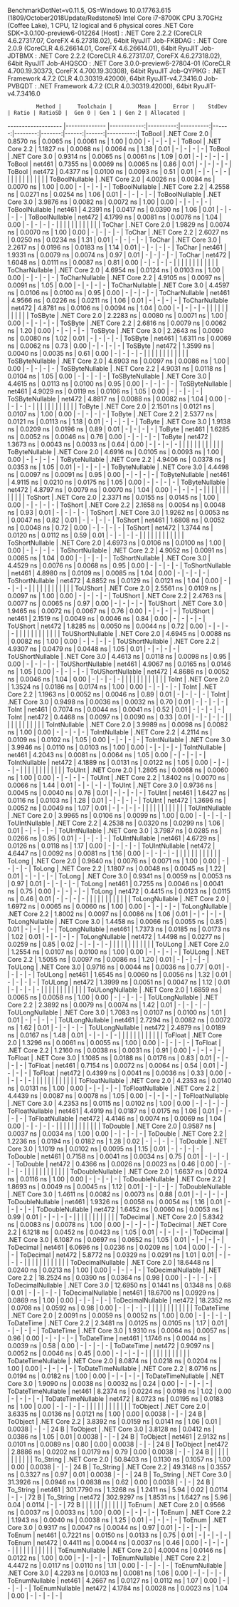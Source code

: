 
BenchmarkDotNet=v0.11.5, OS=Windows 10.0.17763.615 (1809/October2018Update/Redstone5)
Intel Core i7-8700K CPU 3.70GHz (Coffee Lake), 1 CPU, 12 logical and 6 physical cores
.NET Core SDK=3.0.100-preview6-012264
  [Host]     : .NET Core 2.2.2 (CoreCLR 4.6.27317.07, CoreFX 4.6.27318.02), 64bit RyuJIT
  Job-FKBDAG : .NET Core 2.0.9 (CoreCLR 4.6.26614.01, CoreFX 4.6.26614.01), 64bit RyuJIT
  Job-JDTBMX : .NET Core 2.2.2 (CoreCLR 4.6.27317.07, CoreFX 4.6.27318.02), 64bit RyuJIT
  Job-AHQSCO : .NET Core 3.0.0-preview6-27804-01 (CoreCLR 4.700.19.30373, CoreFX 4.700.19.30308), 64bit RyuJIT
  Job-QYPIKG : .NET Framework 4.7.2 (CLR 4.0.30319.42000), 64bit RyuJIT-v4.7.3416.0
  Job-PVBQDT : .NET Framework 4.7.2 (CLR 4.0.30319.42000), 64bit RyuJIT-v4.7.3416.0


             Method |     Toolchain |        Mean |     Error |    StdDev | Ratio | RatioSD |  Gen 0 | Gen 1 | Gen 2 | Allocated |
------------------- |-------------- |------------:|----------:|----------:|------:|--------:|-------:|------:|------:|----------:|
             ToBool | .NET Core 2.0 |   0.8570 ns | 0.0065 ns | 0.0061 ns |  1.00 |    0.00 |      - |     - |     - |         - |
             ToBool | .NET Core 2.2 |   1.1827 ns | 0.0068 ns | 0.0064 ns |  1.38 |    0.01 |      - |     - |     - |         - |
             ToBool | .NET Core 3.0 |   0.9314 ns | 0.0065 ns | 0.0061 ns |  1.09 |    0.01 |      - |     - |     - |         - |
             ToBool |        net461 |   0.7355 ns | 0.0069 ns | 0.0065 ns |  0.86 |    0.01 |      - |     - |     - |         - |
             ToBool |        net472 |   0.4377 ns | 0.0100 ns | 0.0093 ns |  0.51 |    0.01 |      - |     - |     - |         - |
                    |               |             |           |           |       |         |        |       |       |           |
     ToBoolNullable | .NET Core 2.0 |   4.0026 ns | 0.0084 ns | 0.0070 ns |  1.00 |    0.00 |      - |     - |     - |         - |
     ToBoolNullable | .NET Core 2.2 |   4.2558 ns | 0.0271 ns | 0.0254 ns |  1.06 |    0.01 |      - |     - |     - |         - |
     ToBoolNullable | .NET Core 3.0 |   3.9876 ns | 0.0082 ns | 0.0072 ns |  1.00 |    0.00 |      - |     - |     - |         - |
     ToBoolNullable |        net461 |   4.2391 ns | 0.0417 ns | 0.0390 ns |  1.06 |    0.01 |      - |     - |     - |         - |
     ToBoolNullable |        net472 |   4.1799 ns | 0.0081 ns | 0.0076 ns |  1.04 |    0.00 |      - |     - |     - |         - |
                    |               |             |           |           |       |         |        |       |       |           |
             ToChar | .NET Core 2.0 |   1.9829 ns | 0.0074 ns | 0.0070 ns |  1.00 |    0.00 |      - |     - |     - |         - |
             ToChar | .NET Core 2.2 |   2.6027 ns | 0.0250 ns | 0.0234 ns |  1.31 |    0.01 |      - |     - |     - |         - |
             ToChar | .NET Core 3.0 |   2.2617 ns | 0.0196 ns | 0.0183 ns |  1.14 |    0.01 |      - |     - |     - |         - |
             ToChar |        net461 |   1.9331 ns | 0.0079 ns | 0.0074 ns |  0.97 |    0.01 |      - |     - |     - |         - |
             ToChar |        net472 |   1.6048 ns | 0.0111 ns | 0.0087 ns |  0.81 |    0.00 |      - |     - |     - |         - |
                    |               |             |           |           |       |         |        |       |       |           |
     ToCharNullable | .NET Core 2.0 |   4.6954 ns | 0.0124 ns | 0.0103 ns |  1.00 |    0.00 |      - |     - |     - |         - |
     ToCharNullable | .NET Core 2.2 |   4.9105 ns | 0.0097 ns | 0.0091 ns |  1.05 |    0.00 |      - |     - |     - |         - |
     ToCharNullable | .NET Core 3.0 |   4.4597 ns | 0.0106 ns | 0.0100 ns |  0.95 |    0.00 |      - |     - |     - |         - |
     ToCharNullable |        net461 |   4.9566 ns | 0.0226 ns | 0.0211 ns |  1.06 |    0.01 |      - |     - |     - |         - |
     ToCharNullable |        net472 |   4.8781 ns | 0.0106 ns | 0.0094 ns |  1.04 |    0.00 |      - |     - |     - |         - |
                    |               |             |           |           |       |         |        |       |       |           |
            ToSByte | .NET Core 2.0 |   2.2283 ns | 0.0080 ns | 0.0071 ns |  1.00 |    0.00 |      - |     - |     - |         - |
            ToSByte | .NET Core 2.2 |   2.6816 ns | 0.0079 ns | 0.0062 ns |  1.20 |    0.00 |      - |     - |     - |         - |
            ToSByte | .NET Core 3.0 |   2.2643 ns | 0.0090 ns | 0.0080 ns |  1.02 |    0.01 |      - |     - |     - |         - |
            ToSByte |        net461 |   1.6311 ns | 0.0069 ns | 0.0062 ns |  0.73 |    0.00 |      - |     - |     - |         - |
            ToSByte |        net472 |   1.3599 ns | 0.0040 ns | 0.0035 ns |  0.61 |    0.00 |      - |     - |     - |         - |
                    |               |             |           |           |       |         |        |       |       |           |
    ToSByteNullable | .NET Core 2.0 |   4.6903 ns | 0.0097 ns | 0.0086 ns |  1.00 |    0.00 |      - |     - |     - |         - |
    ToSByteNullable | .NET Core 2.2 |   4.9031 ns | 0.0118 ns | 0.0104 ns |  1.05 |    0.00 |      - |     - |     - |         - |
    ToSByteNullable | .NET Core 3.0 |   4.4615 ns | 0.0113 ns | 0.0100 ns |  0.95 |    0.00 |      - |     - |     - |         - |
    ToSByteNullable |        net461 |   4.9029 ns | 0.0119 ns | 0.0106 ns |  1.05 |    0.00 |      - |     - |     - |         - |
    ToSByteNullable |        net472 |   4.8817 ns | 0.0088 ns | 0.0082 ns |  1.04 |    0.00 |      - |     - |     - |         - |
                    |               |             |           |           |       |         |        |       |       |           |
             ToByte | .NET Core 2.0 |   2.1501 ns | 0.0121 ns | 0.0107 ns |  1.00 |    0.00 |      - |     - |     - |         - |
             ToByte | .NET Core 2.2 |   2.5377 ns | 0.0121 ns | 0.0113 ns |  1.18 |    0.01 |      - |     - |     - |         - |
             ToByte | .NET Core 3.0 |   1.9138 ns | 0.0209 ns | 0.0196 ns |  0.89 |    0.01 |      - |     - |     - |         - |
             ToByte |        net461 |   1.6285 ns | 0.0052 ns | 0.0046 ns |  0.76 |    0.00 |      - |     - |     - |         - |
             ToByte |        net472 |   1.3673 ns | 0.0043 ns | 0.0033 ns |  0.64 |    0.00 |      - |     - |     - |         - |
                    |               |             |           |           |       |         |        |       |       |           |
     ToByteNullable | .NET Core 2.0 |   4.6916 ns | 0.0105 ns | 0.0093 ns |  1.00 |    0.00 |      - |     - |     - |         - |
     ToByteNullable | .NET Core 2.2 |   4.9406 ns | 0.0378 ns | 0.0353 ns |  1.05 |    0.01 |      - |     - |     - |         - |
     ToByteNullable | .NET Core 3.0 |   4.4498 ns | 0.0097 ns | 0.0091 ns |  0.95 |    0.00 |      - |     - |     - |         - |
     ToByteNullable |        net461 |   4.9115 ns | 0.0210 ns | 0.0175 ns |  1.05 |    0.00 |      - |     - |     - |         - |
     ToByteNullable |        net472 |   4.8797 ns | 0.0079 ns | 0.0070 ns |  1.04 |    0.00 |      - |     - |     - |         - |
                    |               |             |           |           |       |         |        |       |       |           |
            ToShort | .NET Core 2.0 |   2.3371 ns | 0.0155 ns | 0.0145 ns |  1.00 |    0.00 |      - |     - |     - |         - |
            ToShort | .NET Core 2.2 |   2.1658 ns | 0.0054 ns | 0.0048 ns |  0.93 |    0.01 |      - |     - |     - |         - |
            ToShort | .NET Core 3.0 |   1.9262 ns | 0.0053 ns | 0.0047 ns |  0.82 |    0.01 |      - |     - |     - |         - |
            ToShort |        net461 |   1.6808 ns | 0.0052 ns | 0.0048 ns |  0.72 |    0.00 |      - |     - |     - |         - |
            ToShort |        net472 |   1.3744 ns | 0.0120 ns | 0.0112 ns |  0.59 |    0.01 |      - |     - |     - |         - |
                    |               |             |           |           |       |         |        |       |       |           |
    ToShortNullable | .NET Core 2.0 |   4.6973 ns | 0.0106 ns | 0.0100 ns |  1.00 |    0.00 |      - |     - |     - |         - |
    ToShortNullable | .NET Core 2.2 |   4.9052 ns | 0.0091 ns | 0.0085 ns |  1.04 |    0.00 |      - |     - |     - |         - |
    ToShortNullable | .NET Core 3.0 |   4.4529 ns | 0.0076 ns | 0.0068 ns |  0.95 |    0.00 |      - |     - |     - |         - |
    ToShortNullable |        net461 |   4.8980 ns | 0.0109 ns | 0.0085 ns |  1.04 |    0.00 |      - |     - |     - |         - |
    ToShortNullable |        net472 |   4.8852 ns | 0.0129 ns | 0.0121 ns |  1.04 |    0.00 |      - |     - |     - |         - |
                    |               |             |           |           |       |         |        |       |       |           |
           ToUShort | .NET Core 2.0 |   2.5561 ns | 0.0109 ns | 0.0097 ns |  1.00 |    0.00 |      - |     - |     - |         - |
           ToUShort | .NET Core 2.2 |   2.4763 ns | 0.0077 ns | 0.0065 ns |  0.97 |    0.00 |      - |     - |     - |         - |
           ToUShort | .NET Core 3.0 |   1.9465 ns | 0.0072 ns | 0.0067 ns |  0.76 |    0.00 |      - |     - |     - |         - |
           ToUShort |        net461 |   2.1519 ns | 0.0049 ns | 0.0046 ns |  0.84 |    0.00 |      - |     - |     - |         - |
           ToUShort |        net472 |   1.8285 ns | 0.0050 ns | 0.0044 ns |  0.72 |    0.00 |      - |     - |     - |         - |
                    |               |             |           |           |       |         |        |       |       |           |
   ToUShortNullable | .NET Core 2.0 |   4.6945 ns | 0.0088 ns | 0.0082 ns |  1.00 |    0.00 |      - |     - |     - |         - |
   ToUShortNullable | .NET Core 2.2 |   4.9307 ns | 0.0479 ns | 0.0448 ns |  1.05 |    0.01 |      - |     - |     - |         - |
   ToUShortNullable | .NET Core 3.0 |   4.4613 ns | 0.0118 ns | 0.0098 ns |  0.95 |    0.00 |      - |     - |     - |         - |
   ToUShortNullable |        net461 |   4.9067 ns | 0.0165 ns | 0.0146 ns |  1.05 |    0.00 |      - |     - |     - |         - |
   ToUShortNullable |        net472 |   4.8686 ns | 0.0052 ns | 0.0046 ns |  1.04 |    0.00 |      - |     - |     - |         - |
                    |               |             |           |           |       |         |        |       |       |           |
              ToInt | .NET Core 2.0 |   1.3524 ns | 0.0186 ns | 0.0174 ns |  1.00 |    0.00 |      - |     - |     - |         - |
              ToInt | .NET Core 2.2 |   1.1963 ns | 0.0052 ns | 0.0046 ns |  0.89 |    0.01 |      - |     - |     - |         - |
              ToInt | .NET Core 3.0 |   0.9498 ns | 0.0036 ns | 0.0032 ns |  0.70 |    0.01 |      - |     - |     - |         - |
              ToInt |        net461 |   0.7074 ns | 0.0044 ns | 0.0041 ns |  0.52 |    0.01 |      - |     - |     - |         - |
              ToInt |        net472 |   0.4468 ns | 0.0097 ns | 0.0090 ns |  0.33 |    0.01 |      - |     - |     - |         - |
                    |               |             |           |           |       |         |        |       |       |           |
      ToIntNullable | .NET Core 2.0 |   3.9989 ns | 0.0098 ns | 0.0082 ns |  1.00 |    0.00 |      - |     - |     - |         - |
      ToIntNullable | .NET Core 2.2 |   4.2114 ns | 0.0109 ns | 0.0102 ns |  1.05 |    0.00 |      - |     - |     - |         - |
      ToIntNullable | .NET Core 3.0 |   3.9946 ns | 0.0110 ns | 0.0103 ns |  1.00 |    0.00 |      - |     - |     - |         - |
      ToIntNullable |        net461 |   4.2043 ns | 0.0081 ns | 0.0064 ns |  1.05 |    0.00 |      - |     - |     - |         - |
      ToIntNullable |        net472 |   4.1889 ns | 0.0131 ns | 0.0122 ns |  1.05 |    0.00 |      - |     - |     - |         - |
                    |               |             |           |           |       |         |        |       |       |           |
             ToUInt | .NET Core 2.0 |   1.2805 ns | 0.0068 ns | 0.0060 ns |  1.00 |    0.00 |      - |     - |     - |         - |
             ToUInt | .NET Core 2.2 |   1.8402 ns | 0.0070 ns | 0.0066 ns |  1.44 |    0.01 |      - |     - |     - |         - |
             ToUInt | .NET Core 3.0 |   0.9736 ns | 0.0045 ns | 0.0040 ns |  0.76 |    0.01 |      - |     - |     - |         - |
             ToUInt |        net461 |   1.6427 ns | 0.0116 ns | 0.0103 ns |  1.28 |    0.01 |      - |     - |     - |         - |
             ToUInt |        net472 |   1.3696 ns | 0.0052 ns | 0.0049 ns |  1.07 |    0.01 |      - |     - |     - |         - |
                    |               |             |           |           |       |         |        |       |       |           |
     ToUIntNullable | .NET Core 2.0 |   3.9965 ns | 0.0106 ns | 0.0099 ns |  1.00 |    0.00 |      - |     - |     - |         - |
     ToUIntNullable | .NET Core 2.2 |   4.2538 ns | 0.0320 ns | 0.0299 ns |  1.06 |    0.01 |      - |     - |     - |         - |
     ToUIntNullable | .NET Core 3.0 |   3.7987 ns | 0.0285 ns | 0.0266 ns |  0.95 |    0.01 |      - |     - |     - |         - |
     ToUIntNullable |        net461 |   4.6729 ns | 0.0126 ns | 0.0118 ns |  1.17 |    0.00 |      - |     - |     - |         - |
     ToUIntNullable |        net472 |   4.6447 ns | 0.0092 ns | 0.0081 ns |  1.16 |    0.00 |      - |     - |     - |         - |
                    |               |             |           |           |       |         |        |       |       |           |
             ToLong | .NET Core 2.0 |   0.9640 ns | 0.0076 ns | 0.0071 ns |  1.00 |    0.00 |      - |     - |     - |         - |
             ToLong | .NET Core 2.2 |   1.1807 ns | 0.0048 ns | 0.0045 ns |  1.22 |    0.01 |      - |     - |     - |         - |
             ToLong | .NET Core 3.0 |   0.9341 ns | 0.0059 ns | 0.0053 ns |  0.97 |    0.01 |      - |     - |     - |         - |
             ToLong |        net461 |   0.7255 ns | 0.0046 ns | 0.0041 ns |  0.75 |    0.00 |      - |     - |     - |         - |
             ToLong |        net472 |   0.4415 ns | 0.0123 ns | 0.0115 ns |  0.46 |    0.01 |      - |     - |     - |         - |
                    |               |             |           |           |       |         |        |       |       |           |
     ToLongNullable | .NET Core 2.0 |   1.6972 ns | 0.0065 ns | 0.0060 ns |  1.00 |    0.00 |      - |     - |     - |         - |
     ToLongNullable | .NET Core 2.2 |   1.8002 ns | 0.0097 ns | 0.0086 ns |  1.06 |    0.01 |      - |     - |     - |         - |
     ToLongNullable | .NET Core 3.0 |   1.4458 ns | 0.0066 ns | 0.0055 ns |  0.85 |    0.01 |      - |     - |     - |         - |
     ToLongNullable |        net461 |   1.7373 ns | 0.0185 ns | 0.0173 ns |  1.02 |    0.01 |      - |     - |     - |         - |
     ToLongNullable |        net472 |   1.4498 ns | 0.0277 ns | 0.0259 ns |  0.85 |    0.02 |      - |     - |     - |         - |
                    |               |             |           |           |       |         |        |       |       |           |
            ToULong | .NET Core 2.0 |   1.2554 ns | 0.0107 ns | 0.0100 ns |  1.00 |    0.00 |      - |     - |     - |         - |
            ToULong | .NET Core 2.2 |   1.5055 ns | 0.0097 ns | 0.0086 ns |  1.20 |    0.01 |      - |     - |     - |         - |
            ToULong | .NET Core 3.0 |   0.9716 ns | 0.0044 ns | 0.0036 ns |  0.77 |    0.01 |      - |     - |     - |         - |
            ToULong |        net461 |   1.6545 ns | 0.0060 ns | 0.0056 ns |  1.32 |    0.01 |      - |     - |     - |         - |
            ToULong |        net472 |   1.3999 ns | 0.0051 ns | 0.0047 ns |  1.12 |    0.01 |      - |     - |     - |         - |
                    |               |             |           |           |       |         |        |       |       |           |
    ToULongNullable | .NET Core 2.0 |   1.6859 ns | 0.0065 ns | 0.0058 ns |  1.00 |    0.00 |      - |     - |     - |         - |
    ToULongNullable | .NET Core 2.2 |   2.3892 ns | 0.0079 ns | 0.0074 ns |  1.42 |    0.01 |      - |     - |     - |         - |
    ToULongNullable | .NET Core 3.0 |   1.7083 ns | 0.0107 ns | 0.0100 ns |  1.01 |    0.01 |      - |     - |     - |         - |
    ToULongNullable |        net461 |   2.7294 ns | 0.0082 ns | 0.0072 ns |  1.62 |    0.01 |      - |     - |     - |         - |
    ToULongNullable |        net472 |   2.4879 ns | 0.0189 ns | 0.0167 ns |  1.48 |    0.01 |      - |     - |     - |         - |
                    |               |             |           |           |       |         |        |       |       |           |
            ToFloat | .NET Core 2.0 |   1.3296 ns | 0.0061 ns | 0.0055 ns |  1.00 |    0.00 |      - |     - |     - |         - |
            ToFloat | .NET Core 2.2 |   1.2160 ns | 0.0038 ns | 0.0031 ns |  0.91 |    0.00 |      - |     - |     - |         - |
            ToFloat | .NET Core 3.0 |   1.1085 ns | 0.0188 ns | 0.0176 ns |  0.83 |    0.01 |      - |     - |     - |         - |
            ToFloat |        net461 |   0.7154 ns | 0.0072 ns | 0.0064 ns |  0.54 |    0.01 |      - |     - |     - |         - |
            ToFloat |        net472 |   0.4399 ns | 0.0041 ns | 0.0036 ns |  0.33 |    0.00 |      - |     - |     - |         - |
                    |               |             |           |           |       |         |        |       |       |           |
    ToFloatNullable | .NET Core 2.0 |   4.2353 ns | 0.0140 ns | 0.0131 ns |  1.00 |    0.00 |      - |     - |     - |         - |
    ToFloatNullable | .NET Core 2.2 |   4.4439 ns | 0.0087 ns | 0.0078 ns |  1.05 |    0.00 |      - |     - |     - |         - |
    ToFloatNullable | .NET Core 3.0 |   4.2353 ns | 0.0115 ns | 0.0102 ns |  1.00 |    0.00 |      - |     - |     - |         - |
    ToFloatNullable |        net461 |   4.4919 ns | 0.0187 ns | 0.0175 ns |  1.06 |    0.01 |      - |     - |     - |         - |
    ToFloatNullable |        net472 |   4.4146 ns | 0.0074 ns | 0.0069 ns |  1.04 |    0.00 |      - |     - |     - |         - |
                    |               |             |           |           |       |         |        |       |       |           |
           ToDouble | .NET Core 2.0 |   0.9587 ns | 0.0037 ns | 0.0034 ns |  1.00 |    0.00 |      - |     - |     - |         - |
           ToDouble | .NET Core 2.2 |   1.2236 ns | 0.0194 ns | 0.0182 ns |  1.28 |    0.02 |      - |     - |     - |         - |
           ToDouble | .NET Core 3.0 |   1.1019 ns | 0.0102 ns | 0.0095 ns |  1.15 |    0.01 |      - |     - |     - |         - |
           ToDouble |        net461 |   0.7158 ns | 0.0041 ns | 0.0034 ns |  0.75 |    0.01 |      - |     - |     - |         - |
           ToDouble |        net472 |   0.4366 ns | 0.0026 ns | 0.0023 ns |  0.46 |    0.00 |      - |     - |     - |         - |
                    |               |             |           |           |       |         |        |       |       |           |
   ToDoubleNullable | .NET Core 2.0 |   1.6637 ns | 0.0124 ns | 0.0116 ns |  1.00 |    0.00 |      - |     - |     - |         - |
   ToDoubleNullable | .NET Core 2.2 |   1.8693 ns | 0.0049 ns | 0.0045 ns |  1.12 |    0.01 |      - |     - |     - |         - |
   ToDoubleNullable | .NET Core 3.0 |   1.4611 ns | 0.0082 ns | 0.0073 ns |  0.88 |    0.01 |      - |     - |     - |         - |
   ToDoubleNullable |        net461 |   1.9326 ns | 0.0058 ns | 0.0054 ns |  1.16 |    0.01 |      - |     - |     - |         - |
   ToDoubleNullable |        net472 |   1.6452 ns | 0.0060 ns | 0.0053 ns |  0.99 |    0.01 |      - |     - |     - |         - |
                    |               |             |           |           |       |         |        |       |       |           |
          ToDecimal | .NET Core 2.0 |   5.8342 ns | 0.0083 ns | 0.0078 ns |  1.00 |    0.00 |      - |     - |     - |         - |
          ToDecimal | .NET Core 2.2 |   6.1218 ns | 0.0452 ns | 0.0423 ns |  1.05 |    0.01 |      - |     - |     - |         - |
          ToDecimal | .NET Core 3.0 |   6.1087 ns | 0.0697 ns | 0.0652 ns |  1.05 |    0.01 |      - |     - |     - |         - |
          ToDecimal |        net461 |   6.0696 ns | 0.0236 ns | 0.0209 ns |  1.04 |    0.00 |      - |     - |     - |         - |
          ToDecimal |        net472 |   5.8772 ns | 0.0329 ns | 0.0291 ns |  1.01 |    0.01 |      - |     - |     - |         - |
                    |               |             |           |           |       |         |        |       |       |           |
  ToDecimalNullable | .NET Core 2.0 |  18.6448 ns | 0.0240 ns | 0.0213 ns |  1.00 |    0.00 |      - |     - |     - |         - |
  ToDecimalNullable | .NET Core 2.2 |  18.2524 ns | 0.0390 ns | 0.0364 ns |  0.98 |    0.00 |      - |     - |     - |         - |
  ToDecimalNullable | .NET Core 3.0 |  12.6950 ns | 0.1441 ns | 0.1348 ns |  0.68 |    0.01 |      - |     - |     - |         - |
  ToDecimalNullable |        net461 |  18.6700 ns | 0.0929 ns | 0.0869 ns |  1.00 |    0.00 |      - |     - |     - |         - |
  ToDecimalNullable |        net472 |  18.2352 ns | 0.0708 ns | 0.0592 ns |  0.98 |    0.00 |      - |     - |     - |         - |
                    |               |             |           |           |       |         |        |       |       |           |
         ToDateTime | .NET Core 2.0 |   2.0091 ns | 0.0059 ns | 0.0052 ns |  1.00 |    0.00 |      - |     - |     - |         - |
         ToDateTime | .NET Core 2.2 |   2.3481 ns | 0.0125 ns | 0.0105 ns |  1.17 |    0.01 |      - |     - |     - |         - |
         ToDateTime | .NET Core 3.0 |   1.9310 ns | 0.0064 ns | 0.0057 ns |  0.96 |    0.00 |      - |     - |     - |         - |
         ToDateTime |        net461 |   1.1746 ns | 0.0044 ns | 0.0039 ns |  0.58 |    0.00 |      - |     - |     - |         - |
         ToDateTime |        net472 |   0.9097 ns | 0.0052 ns | 0.0046 ns |  0.45 |    0.00 |      - |     - |     - |         - |
                    |               |             |           |           |       |         |        |       |       |           |
 ToDateTimeNullable | .NET Core 2.0 |   8.0874 ns | 0.0218 ns | 0.0204 ns |  1.00 |    0.00 |      - |     - |     - |         - |
 ToDateTimeNullable | .NET Core 2.2 |   8.0716 ns | 0.0194 ns | 0.0182 ns |  1.00 |    0.00 |      - |     - |     - |         - |
 ToDateTimeNullable | .NET Core 3.0 |   1.9090 ns | 0.0038 ns | 0.0032 ns |  0.24 |    0.00 |      - |     - |     - |         - |
 ToDateTimeNullable |        net461 |   8.2374 ns | 0.0224 ns | 0.0198 ns |  1.02 |    0.00 |      - |     - |     - |         - |
 ToDateTimeNullable |        net472 |   8.0723 ns | 0.0195 ns | 0.0183 ns |  1.00 |    0.00 |      - |     - |     - |         - |
                    |               |             |           |           |       |         |        |       |       |           |
           ToObject | .NET Core 2.0 |   3.6335 ns | 0.0136 ns | 0.0121 ns |  1.00 |    0.00 | 0.0038 |     - |     - |      24 B |
           ToObject | .NET Core 2.2 |   3.8392 ns | 0.0159 ns | 0.0141 ns |  1.06 |    0.01 | 0.0038 |     - |     - |      24 B |
           ToObject | .NET Core 3.0 |   3.8128 ns | 0.0412 ns | 0.0386 ns |  1.05 |    0.01 | 0.0038 |     - |     - |      24 B |
           ToObject |        net461 |   2.9132 ns | 0.0101 ns | 0.0089 ns |  0.80 |    0.00 | 0.0038 |     - |     - |      24 B |
           ToObject |        net472 |   2.8886 ns | 0.0202 ns | 0.0179 ns |  0.79 |    0.00 | 0.0038 |     - |     - |      24 B |
                    |               |             |           |           |       |         |        |       |       |           |
          To_String | .NET Core 2.0 |  50.8403 ns | 0.1130 ns | 0.1057 ns |  1.00 |    0.00 | 0.0038 |     - |     - |      24 B |
          To_String | .NET Core 2.2 |  49.3148 ns | 0.3557 ns | 0.3327 ns |  0.97 |    0.01 | 0.0038 |     - |     - |      24 B |
          To_String | .NET Core 3.0 |  31.3926 ns | 0.0946 ns | 0.0838 ns |  0.62 |    0.00 | 0.0038 |     - |     - |      24 B |
          To_String |        net461 | 301.7790 ns | 1.3268 ns | 1.2411 ns |  5.94 |    0.02 | 0.0114 |     - |     - |      72 B |
          To_String |        net472 | 302.9297 ns | 1.8531 ns | 1.6427 ns |  5.96 |    0.04 | 0.0114 |     - |     - |      72 B |
                    |               |             |           |           |       |         |        |       |       |           |
             ToEnum | .NET Core 2.0 |   0.9566 ns | 0.0037 ns | 0.0033 ns |  1.00 |    0.00 |      - |     - |     - |         - |
             ToEnum | .NET Core 2.2 |   1.1943 ns | 0.0040 ns | 0.0038 ns |  1.25 |    0.01 |      - |     - |     - |         - |
             ToEnum | .NET Core 3.0 |   0.9317 ns | 0.0047 ns | 0.0044 ns |  0.97 |    0.01 |      - |     - |     - |         - |
             ToEnum |        net461 |   0.7221 ns | 0.0150 ns | 0.0133 ns |  0.75 |    0.01 |      - |     - |     - |         - |
             ToEnum |        net472 |   0.4411 ns | 0.0044 ns | 0.0037 ns |  0.46 |    0.00 |      - |     - |     - |         - |
                    |               |             |           |           |       |         |        |       |       |           |
     ToEnumNullable | .NET Core 2.0 |   4.0004 ns | 0.0146 ns | 0.0122 ns |  1.00 |    0.00 |      - |     - |     - |         - |
     ToEnumNullable | .NET Core 2.2 |   4.4472 ns | 0.0117 ns | 0.0110 ns |  1.11 |    0.00 |      - |     - |     - |         - |
     ToEnumNullable | .NET Core 3.0 |   4.2293 ns | 0.0103 ns | 0.0081 ns |  1.06 |    0.00 |      - |     - |     - |         - |
     ToEnumNullable |        net461 |   4.2667 ns | 0.0127 ns | 0.0112 ns |  1.07 |    0.00 |      - |     - |     - |         - |
     ToEnumNullable |        net472 |   4.1784 ns | 0.0028 ns | 0.0023 ns |  1.04 |    0.00 |      - |     - |     - |         - |
